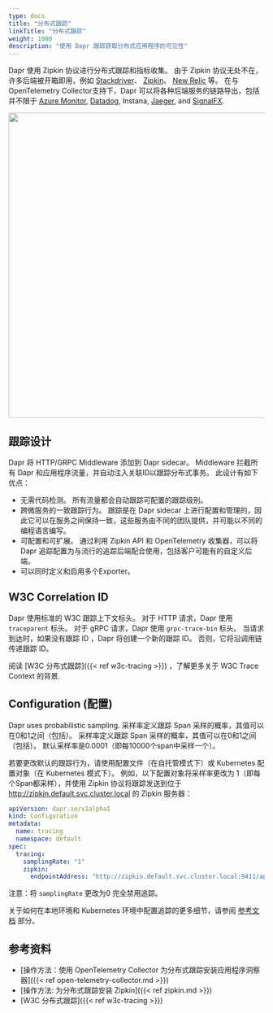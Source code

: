 ```yaml
---
type: docs
title: "分布式跟踪"
linkTitle: "分布式跟踪"
weight: 1000
description: "使用 Dapr 跟踪获取分布式应用程序的可见性"
---
```


Dapr 使用 Zipkin 协议进行分布式跟踪和指标收集。 由于 Zipkin 协议无处不在，许多后端被开箱即用，例如 [Stackdriver](https://cloud.google.com/stackdriver)、 [Zipkin](https://zipkin.io)、 [New Relic](https://newrelic.com) 等。 在与OpenTelemetry Collector支持下，Dapr 可以将各种后端服务的链路导出，包括并不限于 [Azure Monitor](https://azure.microsoft.com/services/monitor/), [Datadog](https://www.datadoghq.com), Instana, [Jaeger](https://www.jaegertracing.io/), and [SignalFX](https://www.signalfx.com/).

<img src="/images/tracing.png" width=600>

## 跟踪设计

Dapr 将 HTTP/GRPC Middleware 添加到 Dapr sidecar。 Middleware 拦截所有 Dapr 和应用程序流量，并自动注入关联ID以跟踪分布式事务。 此设计有如下优点：

* 无需代码检测。 所有流量都会自动跟踪可配置的跟踪级别。
* 跨微服务的一致跟踪行为。 跟踪是在 Dapr sidecar 上进行配置和管理的，因此它可以在服务之间保持一致，这些服务由不同的团队提供，并可能以不同的编程语言编写。
* 可配置和可扩展。 通过利用 Zipkin API 和 OpenTelemetry 收集器，可以将 Dapr 追踪配置为与流行的追踪后端配合使用，包括客户可能有的自定义后端。
* 可以同时定义和启用多个Exporter。

## W3C Correlation ID

Dapr 使用标准的 W3C 跟踪上下文标头。 对于 HTTP 请求，Dapr 使用 `traceparent` 标头。 对于 gRPC 请求，Dapr 使用 `grpc-trace-bin` 标头。   当请求到达时，如果没有跟踪 ID ，Dapr 将创建一个新的跟踪 ID。 否则，它将沿调用链传递跟踪 ID。

阅读 [W3C 分布式跟踪]({{< ref w3c-tracing >}}) ，了解更多关于 W3C Trace Context 的背景.

## Configuration (配置)

Dapr uses probabilistic sampling. 采样率定义跟踪 Span 采样的概率，其值可以在0和1之间（包括）。 采样率定义跟踪 Span 采样的概率，其值可以在0和1之间（包括）。 默认采样率是0.0001（即每10000个span中采样一个）。

若要更改默认的跟踪行为，请使用配置文件（在自托管模式下）或 Kubernetes 配置对象（在 Kubernetes 模式下）。 例如，以下配置对象将采样率更改为 1（即每个Span都采样），并使用 Zipkin 协议将跟踪发送到位于 http://zipkin.default.svc.cluster.local 的 Zipkin 服务器：

```yaml
apiVersion: dapr.io/v1alpha1
kind: Configuration
metadata:
  name: tracing
  namespace: default
spec:
  tracing:
    samplingRate: "1"
    zipkin:
      endpointAddress: "http://zipkin.default.svc.cluster.local:9411/api/v2/spans"
```

注意：将 `samplingRate` 更改为0 完全禁用追踪。

关于如何在本地环境和 Kubernetes 环境中配置追踪的更多细节，请参阅 [参考文档](#references) 部分。

## 参考资料

- [操作方法：使用 OpenTelemetry Collector 为分布式跟踪安装应用程序洞察器]({{< ref open-telemetry-collector.md >}})
- [操作方法: 为分布式跟踪安装 Zipkin]({{< ref zipkin.md >}})
- [W3C 分布式跟踪]({{< ref w3c-tracing >}})
